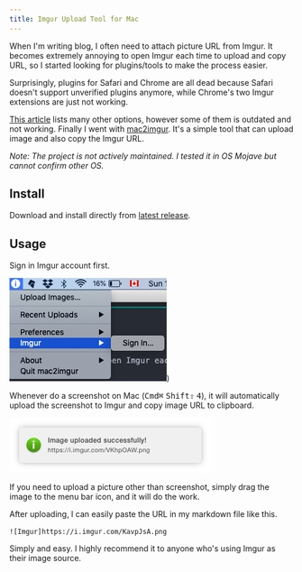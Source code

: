 ```yaml
---
title: Imgur Upload Tool for Mac
---
```


When I'm writing blog, I often need to attach picture URL from Imgur. It becomes extremely annoying to open Imgur each time to upload and copy URL, so I started looking for plugins/tools to make the process easier.

Surprisingly, plugins for Safari and Chrome are all dead because Safari doesn't support unverified plugins anymore, while Chrome's two Imgur extensions are just not working.

[This article](https://help.imgur.com/hc/en-us/articles/209592766-Tools-for-Imgur) lists many other options, however some of them is outdated and not working. Finally I went with [mac2imgur](https://github.com/mileswd/mac2imgur). It's a simple tool that can upload image and also copy the Imgur URL.

*Note: The project is not actively maintained. I tested it in OS Mojave but cannot confirm other OS.*

## Install
Download and install directly from [latest release](https://github.com/mileswd/mac2imgur/releases/tag/b226).

## Usage
Sign in Imgur account first.

![Imgur](/assets/imgur1.png))

Whenever do a screenshot on Mac (<kbd>Cmd⌘</kbd> <kbd>Shift⇧</kbd> <kbd>4</kbd>), it will automatically upload the screenshot to Imgur and copy image URL to clipboard.

![Imgur](/assets/imgur2.png)

If you need to upload a picture other than screenshot, simply drag the image to the menu bar icon, and it will do the work.

After uploading, I can easily paste the URL in my markdown file like this.

```
![Imgur]https://i.imgur.com/KavpJsA.png
```

Simply and easy. I highly recommend it to anyone who's using Imgur as their image source.
